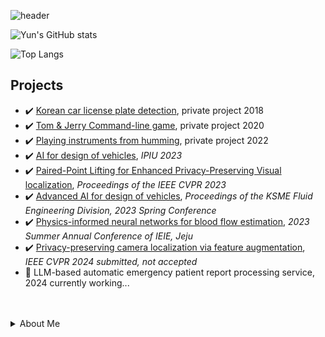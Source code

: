 ![header](https://capsule-render.vercel.app/api?type=waving&color=timeAuto&height=300&section=header&text=Yun's%20Repository&fontSize=90)

![Yun's GitHub stats](https://github-readme-stats.vercel.app/api?username=ChanhyukYun&show_icons=true)

![Top Langs](https://github-readme-stats.vercel.app/api/top-langs/?username=ChanhyukYun&layout=compact)

## Projects  
- ✔️ [Korean car license plate detection](), private project 2018  
- ✔️ [Tom & Jerry Command-line game](), private project 2020
- ✔️ [Playing instruments from humming](), private project 2022  
- ✔️ [AI for design of vehicles](), *IPIU 2023*  
- ✔️ [Paired-Point Lifting for Enhanced Privacy-Preserving Visual localization](https://openaccess.thecvf.com/content/CVPR2023/papers/Lee_Paired-Point_Lifting_for_Enhanced_Privacy-Preserving_Visual_Localization_CVPR_2023_paper.pdf), *Proceedings of the IEEE CVPR 2023*
- ✔️ [Advanced AI for design of vehicles](), *Proceedings of the KSME Fluid Engineering Division, 2023 Spring Conference*  
- ✔️ [Physics-informed neural networks for blood flow estimation](), *2023 Summer Annual Conference of IEIE, Jeju*   
- ✔️ [Privacy-preserving camera localization via feature augmentation](), *IEEE CVPR 2024 submitted, not accepted*  
- 🔭 LLM-based automatic emergency patient report processing service, 2024 currently working...

<br/>

<br/>

<details>
<summary>About Me </summary>
  
### Education  
- Bachelor of Electronic Engineering in Hanyang University, Seoul, South Korea (2015-2022)  
- Master of Electronic Engineering in Hanyang University, Seoul, South Korea (2022-2024)  
- 6th KT AIVLE SCHOOL AI Track (2024)

### Skills
- **Python**; Numpy, Pandas, PyTorch, Keras  
- Java  
- MATLAB
- Git, Docker
- Overleaf (Paper writing)  


</summary>

<!--
**ChanhyukYun/ChanhyukYun** is a ✨ _special_ ✨ repository because its `README.md` (this file) appears on your GitHub profile.

Here are some ideas to get you started:

- 🔭 I’m currently working on ...
- 🌱 I’m currently learning ...
- 👯 I’m looking to collaborate on ...
- 🤔 I’m looking for help with ...
- 💬 Ask me about ...
- 📫 How to reach me: ...
- 😄 Pronouns: ...
- ⚡ Fun fact: ...
-->
